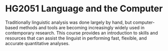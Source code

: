 # HG2051 Language and the Computer
Traditionally linguistic analysis was done largely by hand, but computer-based methods and tools are becoming increasingly widely used in contemporary research. This course provides an introduction to skills and resources that can assist the linguist in performing fast, flexible, and accurate quantitative analyses.
